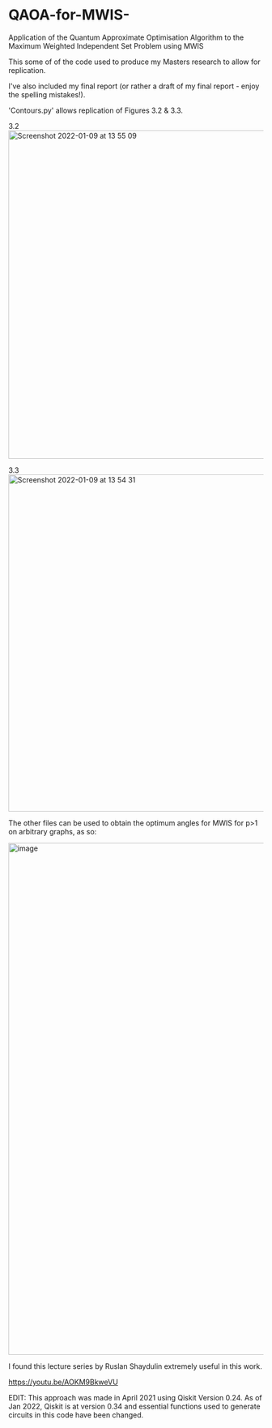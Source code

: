 # QAOA-for-MWIS-
Application of the Quantum Approximate Optimisation Algorithm to the Maximum Weighted Independent Set Problem using MWIS

This some of of the code used to produce my Masters research to allow for replication.

I've also included my final report (or rather a draft of my final report - enjoy the spelling mistakes!). 

'Contours.py' allows replication of Figures 3.2 & 3.3. 

3.2
<img width="648" alt="Screenshot 2022-01-09 at 13 55 09" src="https://user-images.githubusercontent.com/26016072/148685188-7cae1214-ae74-4c60-895d-c2fa77112f14.png">


3.3
<img width="665" alt="Screenshot 2022-01-09 at 13 54 31" src="https://user-images.githubusercontent.com/26016072/148685159-d0bc9bac-cc25-43fd-bb20-29bbfca3f232.png">


The other files can be used to obtain the optimum angles for MWIS for p>1 on arbitrary graphs, as so:

<img width="1010" alt="image" src="https://user-images.githubusercontent.com/26016072/148685274-01d1c2dc-c17e-4376-a85d-a0c10bf6e481.png">



I found this lecture series by Ruslan Shaydulin extremely useful in this work. 

https://youtu.be/AOKM9BkweVU



EDIT: This approach was made in April 2021 using Qiskit Version 0.24. As of Jan 2022, Qiskit is at version 0.34 and essential functions used to generate circuits in this code have been changed. 
